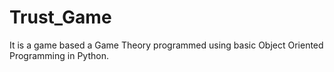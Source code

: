 # Trust_Game
It is a game based a Game Theory programmed using basic Object Oriented Programming in Python.
